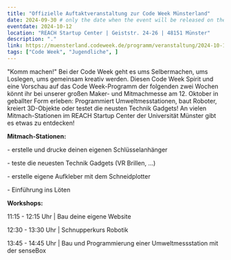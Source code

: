 ```yaml
---
title: "Offizielle Auftaktveranstaltung zur Code Week Münsterland"
date: 2024-09-30 # only the date when the event will be released on the website
eventdate: 2024-10-12
location: "REACH Startup Center | Geiststr. 24-26 | 48151 Münster"
description: "."
link: https://muensterland.codeweek.de/programm/veranstaltung/2024-10-12-offizielle-auftaktveranstaltung-zur-code-week-muensterland
tags: ["Code Week", "Jugendliche", ]
---
```


"Komm machen!" Bei der Code Week geht es ums Selbermachen, ums Loslegen, ums gemeinsam kreativ werden. Diesen Code Week Spirit und eine Vorschau auf das Code Week-Programm der folgenden zwei Wochen könnt ihr bei unserer großen Maker- und Mitmachmesse am 12. Oktober in geballter Form erleben: Programmiert Umweltmesstationen, baut Roboter, kreiert 3D-Objekte oder testet die neusten Technik Gadgets! An vielen Mitmach-Stationen im REACH Startup Center der Universität Münster gibt es etwas zu entdecken!

**Mitmach-Stationen:**

\- erstelle und drucke deinen eigenen Schlüsselanhänger

\- teste die neuesten Technik Gadgets (VR Brillen, …)

\- erstelle eigene Aufkleber mit dem Schneidplotter

\- Einführung ins Löten

**Workshops:**

11:15 - 12:15 Uhr | Bau deine eigene Website

12:30 - 13:30 Uhr | Schnupperkurs Robotik

13:45 - 14:45 Uhr | Bau und Programmierung einer Umweltmessstation mit der senseBox



